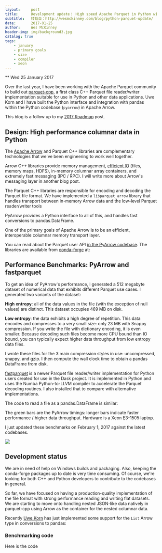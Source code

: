 ```yaml
---
layout:     post
title:      Development update： High speed Apache Parquet in Python with Apache Arrow
subtitle:   转载自：http://wesmckinney.com/blog/python-parquet-update/
date:       2017-01-25
author:     Wes McKinney
header-img: img/background3.jpg
catalog: true
tags:
    - january
    - primary goals
    - size
    - compiler
    - xeon
---
```






** Wed 25 January 2017

 

Over the last year, I have been working with the Apache Parquet community to
build out [parquet-cpp](http://github.com/apache/parquet-cpp), a first class C++ Parquet file reader/writer
implementation suitable for use in Python and other data applications. Uwe
Korn and I have built the Python interface and integration with pandas
within the Python codebase (`pyarrow`) in Apache Arrow.

This blog is a follow up to my [2017 Roadmap](http://wesmckinney.com/blog/outlook-for-2017) post.

## Design: High performance columnar data in Python

The [Apache Arrow](https://github.com/apache/arrow) and Parquet C++ libraries are complementary technologies
that we've been engineering to work well together.


Arrow C++ libraries provide memory management, [efficient IO](http://wesmckinney.com/blog/python-hdfs-interfaces) (files,
 memory maps, HDFS), in-memory columnar array containers, and extremely fast
 messaging (IPC / RPC). I will write more about Arrow's messaging layer in
 another blog post.


The Parquet C++ libraries are responsible for encoding and decoding the
 Parquet file format. We have implemented a `libparquet_arrow` library that
 handles transport between in-memory Arrow data and the low-level Parquet
 reader/writer tools


PyArrow provides a Python interface to all of this, and handles fast
 conversions to pandas.DataFrame.


One of the primary goals of Apache Arrow is to be an efficient, interoperable
columnar memory transport layer.

You can read about the Parquet user API [in the PyArrow codebase](https://github.com/apache/arrow/blob/master/python/pyarrow/parquet.py). The
libraries are available from [conda-forge](https://conda-forge.github.io/) at:

## Performance Benchmarks: PyArrow and fastparquet

To get an idea of PyArrow's performance, I generated a 512 megabyte dataset of
numerical data that exhibits different Parquet use cases. I generated two
variants of the dataset:


**High entropy**: all of the data values in the file (with the exception of
 null values) are distinct. This dataset occupies 469 MB on disk.


**Low entropy**: the data exhibits a high degree of repetition. This data
 encodes and compresses to a very small size: only 23 MB with Snappy
 compression. If you write the file with dictionary encoding, it is even
 smaller. Because decoding such files become more CPU bound than IO bound, you
 can typically expect higher data throughput from low entropy data files.


I wrote these files for the 3 main compression styles in use: uncompressed,
snappy, and gzip. I then compute the wall clock time to obtain a pandas
DataFrame from disk.

[fastparquet](http://github.com/dask/fastparquet) is a newer Parquet file reader/writer implementation for
Python users created for use in the Dask project. It is implemented in Python
and uses the Numba Python-to-LLVM compiler to accelerate the Parquet decoding
routines. I also installed that to compare with alternative implementations.

The code to read a file as a pandas.DataFrame is similar:

The green bars are the PyArrow timings: longer bars indicate faster performance
/ higher data throughput. Hardware is a Xeon E3-1505 laptop.

> 
I just updated these benchmarks on February 1, 2017 against the latest
 codebases.



![](http://wesmckinney.com/images/parquet_benchmarks.png)



## Development status

We are in need of help on Windows builds and packaging. Also, keeping the
conda-forge packages up to date is very time consuming. Of course, we're
looking for both C++ and Python developers to contribute to the codebases in
general.

So far, we have focused on having a production-quality implementation of the
file format with strong performance reading and writing flat datasets. We are
starting to move onto handling nested JSON-like data natively in parquet-cpp
using Arrow as the container for the nested columnar data.

Recently [Uwe Korn](https://github.com/xhochy) has just implemented some support for the `List` Arrow
type in conversions to pandas:

### Benchmarking code

Here is the code
